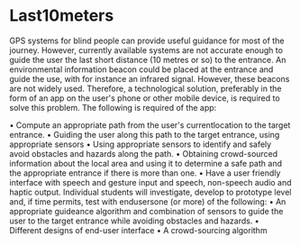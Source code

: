 # Last10meters

GPS systems for blind people can provide useful guidance for most of the journey. However, currently available systems are not accurate enough to guide the user the last short distance (10 metres or so) to the entrance. An environmental information beacon could be placed at the entrance and guide the use, with for instance an infrared signal. However, these beacons are not widely used. Therefore, a technological solution, preferably in the form of an app on the user's phone or other mobile device, is required to solve this problem. The following is required of the app: 

• Compute an appropriate path from the user's currentlocation to the target entrance. 
• Guiding the user along this path to the target entrance, using appropriate sensors 
• Using appropriate sensors to identify and safely avoid obstacles and hazards along the path.
• Obtaining crowd-sourced information about the local area and using it to determine a safe path and the appropriate entrance if there is more than one.
• Have a user friendly interface with speech and gesture input and speech, non-speech audio and haptic output. Individual students will investigate, develop to 
  prototype level and, if time permits, test with endusersone (or more) of the following: • An appropriate guideance algorithm and combination of sensors to guide 
  the user to the target entrance while avoiding obstacles and hazards. • Different designs of end-user interface
• A crowd-sourcing algorithm
